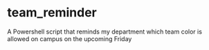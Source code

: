 # team_reminder
A Powershell script that reminds my department which team color is allowed on campus on the upcoming Friday
